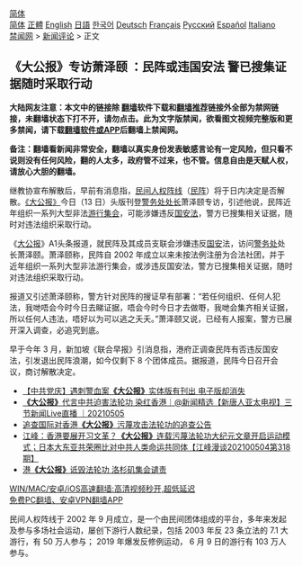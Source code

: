  <!-- 面包屑导航 --> <div class="breadcrumb"><!-- GTranslate: https://gtranslate.io/ -->  <div class="switcher notranslate">  <div class="selected">  <a href="#" onclick="return false;"> 简体</a>  </div>  <div class="option">  <a href="https://www.bannedbook.org" onclick="doGTranslate('zh-CN|zh-CN');jQuery('div.switcher div.selected a').html(jQuery(this).html());return false;" title="简体中文" class="nturl selected"> 简体</a>  <a href="https://www.bannedbook.org/zh-tw/" onclick="doGTranslate('zh-CN|zh-TW');jQuery('div.switcher div.selected a').html(jQuery(this).html());return false;" title="繁體中文" class="nturl"> 正體</a>  <a href="https://www.bannedbook.org/en/" onclick="doGTranslate('zh-CN|en');jQuery('div.switcher div.selected a').html(jQuery(this).html());return false;" title="English" class="nturl"> English</a>  <a href="https://www.bannedbook.org/ja/" onclick="doGTranslate('zh-CN|ja');jQuery('div.switcher div.selected a').html(jQuery(this).html());return false;" title="日本語" class="nturl"> 日語</a>  <a href="https://www.bannedbook.org/ko/" onclick="doGTranslate('zh-CN|ko');jQuery('div.switcher div.selected a').html(jQuery(this).html());return false;" title="한국어" class="nturl"> 한국어</a>  <a href="https://www.bannedbook.org/de/" onclick="doGTranslate('zh-CN|de');jQuery('div.switcher div.selected a').html(jQuery(this).html());return false;" title="Deutsch" class="nturl"> Deutsch</a>  <a href="https://www.bannedbook.org/fr/" onclick="doGTranslate('zh-CN|fr');jQuery('div.switcher div.selected a').html(jQuery(this).html());return false;" title="Français" class="nturl"> Français</a>  <a href="https://www.bannedbook.org/ru/" onclick="doGTranslate('zh-CN|ru');jQuery('div.switcher div.selected a').html(jQuery(this).html());return false;" title="Русский" class="nturl"> Русский</a>  <a href="https://www.bannedbook.org/es/" onclick="doGTranslate('zh-CN|es');jQuery('div.switcher div.selected a').html(jQuery(this).html());return false;" title="Español" class="nturl"> Español</a>  <a href="https://www.bannedbook.org/it/" onclick="doGTranslate('zh-CN|it');jQuery('div.switcher div.selected a').html(jQuery(this).html());return false;" title="Italiano" class="nturl"> Italiano</a>  </div>  </div>      <div class='breadcrumb-sub'><!-- Breadcrumb NavXT 6.3.0 --> <a href="https://www.bannedbook.org/" class="home">禁闻网</a> &gt; <a href="https://www.bannedbook.org/bnews/comments/" class="category">新闻评论</a> &gt; 正文</div></div><h2>《大公报》专访萧泽颐 ：民阵或违国安法 警已搜集证据随时采取行动</h2> <p class="notice"><b>大陆网友注意：本文中的链接除 <a href="https://github.com/bannedbook/fanqiang" >翻墙</a>软件下载和<a href="https://github.com/killgcd/justmysocks/blob/master/README.md">翻墙推荐</a>链接外全部为禁网链接，未翻墙状态下打不开，请勿点击。此为文字版禁闻，欲看图文视频完整版和更多禁闻，请下载<a href="https://github.com/bannedbook/fanqiang">翻墙软件或APP</a>后翻墙上禁闻网。</p><p>备注：翻墙看新闻非常安全，翻墙以真实身份发表敏感言论有一定风险，但只看不说则没有任何风险，翻的人太多，政府管不过来，也不管。信息自由是天赋人权，请放心大胆的翻墙。</b></p>  <div class="entry">  <p>继教协宣布解散后，早前有消息指，<a href="https://www.bannedbook.org/bnews/tag/%E6%B0%91%E9%97%B4%E4%BA%BA%E6%9D%83%E9%98%B5%E7%BA%BF/" class="st_tag internal_tag" rel="tag" title="标签 民间人权阵线 下的日志">民间人权阵线</a>（<a href="https://www.bannedbook.org/bnews/tag/%E6%B0%91%E9%98%B5/" class="st_tag internal_tag" rel="tag" title="标签 民阵 下的日志">民阵</a>）将于日内决定是否解散。<a href="https://www.bannedbook.org/bnews/tag/%e3%80%8a%e5%a4%a7%e5%85%ac%e6%8a%a5%e3%80%8b/" class="st_tag internal_tag" rel="tag" title="标签 《大公报》 下的日志">《大公报》</a>今日（13 日）头版刊登<a href="https://www.bannedbook.org/bnews/tag/%E8%AD%A6%E5%8A%A1%E5%A4%84%E5%A4%84%E9%95%BF/" class="st_tag internal_tag" rel="tag" title="标签 警务处处长 下的日志">警务处处长</a>萧泽颐专访，引述他说，民阵近年组织一系列大型非法<a href="https://www.bannedbook.org/bnews/tag/%E6%B8%B8%E8%A1%8C%E9%9B%86%E4%BC%9A/" class="st_tag internal_tag" rel="tag" title="标签 游行集会 下的日志">游行集会</a>，可能涉嫌违反<a href="https://www.bannedbook.org/bnews/tag/%e5%9b%bd%e5%ae%89%e6%b3%95/" class="st_tag internal_tag" rel="tag" title="标签 国安法 下的日志">国安法</a>，警方已搜集相关证据，随时对违法组织采取行动。</p> <p>《<a href="https://www.bannedbook.org/bnews/tag/%e5%a4%a7%e5%85%ac%e6%8a%a5/" class="st_tag internal_tag" rel="tag" title="标签 大公报 下的日志">大公报</a>》A1头条报道，就民阵及其成员支联会涉嫌违反<a href="https://www.bannedbook.org/bnews/tag/%E5%9B%BD%E5%AE%89/" class="st_tag internal_tag" rel="tag" title="标签 国安 下的日志">国安</a>法，访问<a href="https://www.bannedbook.org/bnews/tag/%E8%AD%A6%E5%8A%A1%E5%A4%84/" class="st_tag internal_tag" rel="tag" title="标签 警务处 下的日志">警务处</a>处长萧泽颐。萧泽颐称，民阵自 2002 年成立以来未按法例注册为合法社团，并于近年组织一系列大型非法游行集会，或涉违反国安法，警方已搜集相关证据，随时对违法组织采取行动。</p>  <p>报道又引述萧泽颐称，警方针对民阵的搜证早有部署：“若任何组织、任何人犯法，我哋唔会今时今日去睇证据，唔会今时今日才去做嘢，我哋会集齐相关证据，所以任何人违法，唔好以为可以逃之夭夭。”萧泽颐又说，已经有人报案，警方已展开深入调查，必追究到底。</p> <p>早于今年 3 月，新加坡《联合早报》引消息指，港府正调查民阵有否违反国安法，引发退出民阵浪潮，如今仅剩下 8 个团体成员。据报道，民阵今日召开会议，商讨解散决定。</p>  <ul class='op-related-articles' title='相关阅读'> <li><a href='https://www.bannedbook.org/bnews/headline/20210702/1579110.html' target='_blank'>【中共党庆】遇刺警血案<b>《大公报》</b>实体版有刊出 电子版却消失</a></li> <li><a href='https://www.bannedbook.org/bnews/bannedvideo/20210505/1540189.html' target='_blank'><b>《大公报》</b>代言中共迫害法轮功 染红香港｜@新闻精选【新唐人亚太电视】三节新闻Live直播 ｜20210505</a></li> <li><a href='https://www.bannedbook.org/bnews/cnnews/hknews/20210505/1540161.html' target='_blank'>追查国际对香港<b>《大公报》</b>污蔑攻击法轮功的追查公告</a></li> <li><a href='https://www.bannedbook.org/bnews/cbnews/20210505/1540035.html' target='_blank'>江峰：香港要展开习文革？<b>《大公报》</b>连载污蔑法轮功大纪元文章开启运动模式；日本大东亚共荣圈比对中共人类命运共同体【江峰漫谈202100504第318期】</a></li> <li><a href='https://www.bannedbook.org/bnews/taiwannews/20210505/1539904.html' target='_blank'>港<b>《大公报》</b>诋毁法轮功 洛杉矶集会谴责</a></li> </ul> <p class="texttj"> <a href="https://github.com/bannedbook/fanqiang/wiki/V2ray%E6%9C%BA%E5%9C%BA" target="_blank">WIN/MAC/安卓/iOS高速翻墙:高清视频秒开,超低延迟</a><br/> <a href="https://github.com/bannedbook/fanqiang/wiki/%E7%A6%81%E9%97%BB%E7%BD%91%E5%AE%89%E5%8D%93%E7%BF%BB%E5%A2%99%E6%96%B0%E9%97%BBAPP" target="_blank">免费PC翻墙、安卓VPN翻墙APP</a></p><p>民间人权阵线于 2002 年 9 月成立，是一个由民间团体组成的平台，多年来发起及参与多场社会运动，屡创下游行人数纪录，包括 2003 年反 23 条立法的 7.1 大游行，有 50 万人参与； 2019 年爆发反修例运动， 6 月 9 日的游行有 103 万人参与。</p> <a name='sharetosocial'></a>  <div style="margin-bottom:5px;padding-bottom:5px;clear:both"> <div id="archive-pix-1" class="banner-ads"> <!-- AuctionX Display platform tag START --> <div id="26318x728x90x621x_ADSLOT2" clicktrack="%%CLICK_URL_ESC%%"></div> <!-- AuctionX Display platform tag END --> </div> <div id="archive-pix-2" class="banner-ads"> <!-- AuctionX Display platform tag START --> <div id="26315x300x250x621x_ADSLOT2" clicktrack="%%CLICK_URL_ESC%%"></div> <!-- AuctionX Display platform tag END --> </div> </div>  <div id="archive-pix-1" class="banner-ads"> <!-- AuctionX Display platform tag START --> <div id="26318x728x90x621x_ADSLOT3" clicktrack="%%CLICK_URL_ESC%%"></div> <!-- AuctionX Display platform tag END --> </div> </div><!--END ENTRY--> 